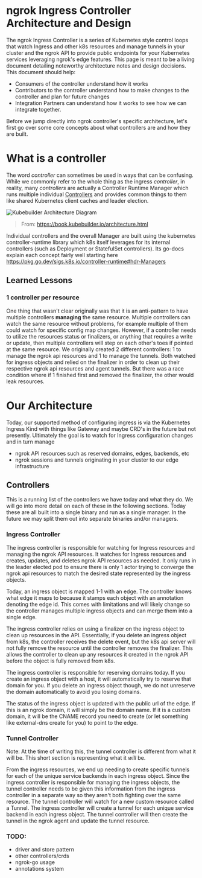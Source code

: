 # ngrok Ingress Controller Architecture and Design
The ngrok Ingress Controller is a series of Kubernetes style control loops that watch Ingress and other k8s resources and manage tunnels in your cluster and the ngrok API to provide public endpoints for your Kubernetes services leveraging ngrok's edge features. This page is meant to be a living document detailing noteworthy architecture notes and design decisions. This document should help:
- Consumers of the controller understand how it works
- Contributors to the controller understand how to make changes to the controller and plan for future changes
- Integration Partners can understand how it works to see how we can integrate together.

Before we jump directly into ngrok controller's specific architecture, let's first go over some core concepts about what controllers are and how they are built.

# What is a controller

The word _controller_ can sometimes be used in ways that can be confusing. While we commonly refer to the whole thing as the ingress _controller_, in reality, many _controllers_ are actually a Controller Runtime Manager which runs multiple individual [Controllers](https://kubernetes.io/docs/concepts/architecture/controller/) and provides common things to them like shared Kubernetes client caches and leader election.

![Kubebuilder Architecture Diagram](./images/kubebuilder_architecture_diagram.svg)

> From: https://book.kubebuilder.io/architecture.html

Individual controllers and the overall Manager are built using the kubernetes controller-runtime library which k8s itself leverages for its internal controllers (such as Deployment or StatefulSet controllers). Its go-docs explain each concept fairly well starting here https://pkg.go.dev/sigs.k8s.io/controller-runtime#hdr-Managers

## Learned Lessons

### 1 controller per resource

One thing that wasn't clear originally was that it is an anti-pattern to have multiple controllers **managing** the same resource. Multiple controllers can watch the same resource without problems, for example multiple of them could watch for specific config map changes. However, if a controller needs to utilize the resources status or finalizers, or anything that requires a write or update, then multiple controllers will step on each other's toes if pointed at the same resource. We originally created 2 different controllers: 1 to manage the ngrok api resources and 1 to manage the tunnels. Both watched for ingress objects and relied on the finalizer in order to clean up their respective ngrok api resources and agent tunnels. But there was a race condition where if 1 finished first and removed the finalizer, the other would leak resources.



# Our Architecture

Today, our supported method of configuring ingress is via the Kubernetes Ingress Kind with things like Gateway and maybe CRD's in the future but not presently. Ultimately the goal is to watch for Ingress configuration changes and in turn manage
- ngrok API resources such as reserved domains, edges, backends, etc
- ngrok sessions and tunnels originating in your cluster to our edge infrastructure

## Controllers

This is a running list of the controllers we have today and what they do. We will go into more detail on each of these in the following sections. Today these are all built into a single binary and run as a single manager. In the future we may split them out into separate binaries and/or managers.

### Ingress Controller

The ingress controller is responsible for watching for Ingress resources and managing the ngrok API resources. It watches for Ingress resources and creates, updates, and deletes ngrok API resources as needed. It only runs in the leader elected pod to ensure there is only 1 actor trying to converge the ngrok api resources to match the desired state represented by the ingress objects.

Today, an ingress object is mapped 1-1 with an edge. The controller knows what edge it maps to because it stamps each object with an annotation denoting the edge id. This comes with limitations and will likely change so the controller manages multiple ingress objects and can merge them into a single edge.

The ingress controller relies on using a finalizer on the ingress object to clean up resources in the API. Essentially, if you delete an ingress object from k8s, the controller receives the delete event, but the k8s api server will not fully remove the resource until the controller removes the finalizer. This allows the controller to clean up any resources it created in the
ngrok API before the object is fully removed from k8s.

The ingress controller is responsible for reserving domains today. If you create an ingress object with a host, it will automatically try to reserve that domain for you. If you delete an ingress object though, we do not unreserve the domain automatically to avoid you losing domains.

The status of the ingress object is updated with the public url of the edge. If this is an ngrok domain, it will simply be the domain name. If it is a custom domain, it will be the CNAME record you need to create (or let something like external-dns create for you) to point to the edge.

### Tunnel Controller

Note: At the time of writing this, the tunnel controller is different from what it will be. This short section is representing what it _will_ be.

From the ingress resources, we end up needing to create specific tunnels for each of the unique service backends in each ingress object. Since the ingress controller is responsible for managing the ingress objects, the tunnel controller needs to be given this information from the ingress controller in a separate way so they aren't both fighting over the same resource. The tunnel controller will watch for a new custom resource called a Tunnel. The ingress controller will create a tunnel for each unique service backend in each ingress object. The tunnel controller will then create the tunnel in the ngrok agent and update the tunnel resource.


### TODO:
- driver and store pattern
- other controllers/crds
- ngrok-go usage
- annotations system